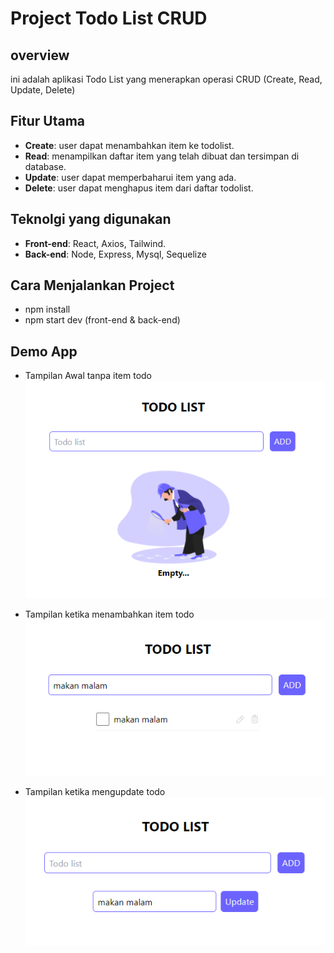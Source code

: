 # Project Todo List CRUD

## overview

ini adalah aplikasi Todo List yang menerapkan operasi CRUD (Create, Read, Update, Delete)

## Fitur Utama

- **Create**: user dapat menambahkan item ke todolist.
- **Read**: menampilkan daftar item yang telah dibuat dan tersimpan di database.
- **Update**: user dapat memperbaharui item yang ada.
- **Delete**: user dapat menghapus item dari daftar todolist.

## Teknolgi yang digunakan

- **Front-end**: React, Axios, Tailwind.
- **Back-end**: Node, Express, Mysql, Sequelize

## Cara Menjalankan Project

- npm install
- npm start dev (front-end & back-end)

## Demo App

- Tampilan Awal tanpa item todo
  ![Todo list Home](./statis/images/home.png)

- Tampilan ketika menambahkan item todo
  ![Screenshot To-Do List](./statis/images/create.png)

- Tampilan ketika mengupdate todo
  ![Screenshot To-Do List](./statis/images/update.png)
